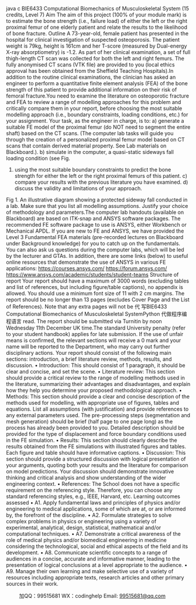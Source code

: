 java c
BIE6433 Computational Biomechanics of Musculoskeletal 
System (15 credits, Level 7) 
Aim The aim of this   project (100% of your   module   mark) is to   estimate the   bone   strength   (i.e.,   failure load) of either the left or the right   proximal femur of one   elderly   patient   and   relate   the   results to the   likelihood of   bone fracture.
Outline A   73-year-old,   female   patient   has   presented   in   the   hospital   for   clinical   investigation   of   suspected   osteoporosis.   The patient   weight is    79kg, height is 161cm and her   T-score   (measured by Dual-energy X-ray absorptiometry) is -1.2.   As part of her       clinical   examination,   a   set   of   full   thigh-length   CT   scan   was   collected   for   both   the   left   and   right   femurs. The fully anonymised CT scans (VTK file) are provided to you (local ethics approval   has   been obtained from the Sheffield Teaching   Hospitals).In   addition   to   the   routine   clinical   examinations,   the   clinician   has   asked   an   engineer   to   perform   a   quantitative   finite   element   analysis   (FEA)   of the   bone   strength   of this   patient   to   provide additional   information on their   risk of femoral fracture.You   need to examine the   literature on osteoporotic fracture and   FEA to   review a   range of   modelling approaches for this problem and critically compare them in your report, before   choosing the most suitable modelling approach (i.e.,      boundary    constraints,       loading   conditions, etc.) for your   assignment.
Your task, as the engineer   in   charge,   is   to:
a)       generate a suitable   FE model of the proximal femur (do   NOT need to   segment   the   entire shaft) based on the CT scans. (The computer lab tasks will   guide you through   the    creation    of   a    personalized    proximal    femur    model    based    on    CT    scans    that   contain derived   material   property. See   Lab   materials on   Blackboard.).
b)       simulate   in the   computer,   a quasi-static sideways fall loading condition   (see   Fig.
1)   using   the   most   suitable   boundary   constraints   to   predict   the   bone   strength   for   either the   left or the   right   proximal femurs of this   patient.
c)       compare your   results with   the   previous   literature   you   have   examined.
d)       discuss the validity and   limitations of your   approach.

Fig 1. An illustrative diagram showing a protected sideway fall conducted in a lab. 
Make sure that you list all modelling assumptions. Justify your choice of methodology and   parameters.The   computer   lab   handouts   (available   on   Blackboard)   are   based   on   ITK-snap   and   ANSYS      software    packages.    The recommended      FE    software      package to use is ANSYS,      either      Workbench   or   Mechanical APDL.   If you   are   new to   FE   and ANSYS,   we   have   provided   the Level 3 Fundamental   FEA materials (pre-recorded lectures on   Blackboard under      Background   knowledge)   for   you   to   catch   up   on   the   fundamentals.   You   can   also   ask   us questions during the computer labs, which will be led by the lecturer   and GTAs. In addition,   there   are   some links (below)   to useful online resources   that demonstrate   the    use    of      ANSYS   in various   FE applications:
https://courses.ansys.com/ https://forum.ansys.com/ 
https://www.ansys.com/academic/students/student-teams
Structure of report Your report should have a  maximum of 3000 words (excluding tables and list of references,   but   including   figure/table   captions), no appendix is   allowed.   You   should   use   a   minimum      font size of 11 with 2 cm margins. The   report should   be no longer than 13 pages (excludes      Cover   Page   and   the   List   of   References).   Note   that   any   extra   pages   will   not   be 代 写BIE6433 Computational Biomechanics of Musculoskeletal SystemPython
代做程序编程语言  read.   The      report should   be submitted via Turnitin   by noon Wednesday 11th December UK time.The    standard       University      penalty      (refer    to    your      student       handbook)    applies      for       late   submission.   If the   use   of unfair means is   confirmed, the   relevant sections will   receive   a 0 mark and   your   name   will   be   reported   to   the   Department,   who   may   carry   out   further   disciplinary actions.
Your   report   should   consist   of the following   main   sections:   introduction,   a   brief   literature   review,   methods,   results,   and discussion.
• Introduction: This   should   consist   of   1   paragraph,   it   should   be   clear   and   concise,   and set   the   scene.
• Literature review: This   section   should   provide   a   critical   review   to   the   range   of   modelling    methods    used    in    the      literature,      summarizing    their      advantages      and   disadvantages,       and       explain       how       they       help       you       determine       your       proposed   methodological approach.
• Methods: This    section    should    provide    a      clear      and      concise      description      of    the      methods used for modelling, with appropriate use of figures, tables and equations.   List   all   assumptions   (with   justification)   and    provide    references   to   any   external      parameters   used. The pre-processing steps (segmentation   and   mesh   generation)      should    be brief (half    page   to    one    page    long)    as   the    process    has    already    been      provided      to      you.      Detailed      description      should      be      provided      for      the      type      of      displacement and force   boundary conditions   used   in the   FE simulation.
• Results: This    section   should   clearly   describe   the    results    obtained   from   the    FE   simulations   with   illustrated figures   and tables.   Each figure   and table   should   have   informative captions.
• Discussion: This      section      should       provide      a      structured      discussion    with       logical   presentation   of your   arguments,   quoting   both   your   results   and   the   literature   for   comparison on model predictions. Your discussion should demonstrate innovative   thinking   and   critical   analysis   and   show   understanding   of   the   wider   engineering   context.
• References: The   School   does   not   have   a   specific   requirement   on   the   referencing   style.    Therefore, you can choose any standard referencing styles, e.g.,    IEEE,   Harvard,   etc.
Learning outcomes assessed 
• A1.   Apply   fundamental   laws   and   principles   of   physics   and/or   engineering   to
medical applications, some of which are   at,   or   are   informed   by,   the   forefront   of   the discipline.
•          A2.   Formulate   strategies   to   solve   complex   problems   in   physics   or   engineering   using a variety of experimental, analytical,   design,   statistical,   mathematical and/or computational   techniques.
•          A7.   Demonstrate   a   critical   awareness   of   the   role   of   medical   physics   and/or biomedical engineering   in   medicine considering the technological, social   and   ethical aspects of the field   and   its   development.
•          A8.   Communicate   scientific   concepts   to   a   range   of   audiences   in   a   concise,   accurate and   informative   manner,   leading to the   presentation of   logical conclusions at a   level appropriate to   the   audience.
•          A9.   Manage   their   own   learning   and   make   selective   use   of   a   variety   of   resources   including appropriate texts,   research articles and other   primary   sources   in   their   work.

         
加QQ：99515681  WX：codinghelp  Email: 99515681@qq.com
